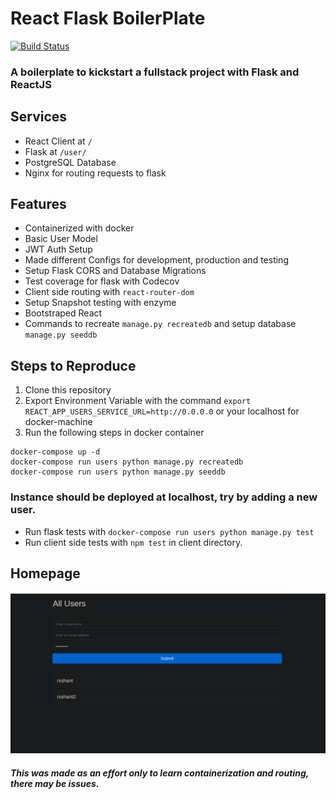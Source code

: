 # React Flask BoilerPlate
[![Build Status](https://travis-ci.com/nishantc7/coding-platform.svg?token=keXQyTpyLgpVLT7cyS2Q&branch=master)](https://travis-ci.com/nishantc7/coding-platform)

### A boilerplate to kickstart a fullstack project with Flask and ReactJS  

## Services  
- React Client at `/`
- Flask at `/user/`
- PostgreSQL Database
- Nginx for routing requests to flask

## Features
- Containerized with docker
- Basic User Model 
- JWT Auth Setup 
- Made different Configs for development, production and testing
- Setup Flask CORS and Database Migrations
- Test coverage for flask with Codecov
- Client side routing with `react-router-dom`
- Setup Snapshot testing with enzyme
- Bootstraped React  
- Commands to recreate `manage.py recreatedb` and setup database `manage.py seeddb`
## Steps to Reproduce
1. Clone this repository
2. Export Environment Variable with the command
`export REACT_APP_USERS_SERVICE_URL=http://0.0.0.0` or your localhost for docker-machine
3. Run the following steps in docker container
```
docker-compose up -d
docker-compose run users python manage.py recreatedb
docker-compose run users python manage.py seeddb
```
### Instance should be deployed at localhost, try by adding a new user.  
- Run flask tests with `docker-compose run users python manage.py test`
- Run client side tests with `npm test` in client directory.

## Homepage  
![screenshot homepage](https://github.com/nishantc7/react-flask-boilerplate/blob/master/screenshot.png)

##### This was made as an effort only to learn containerization and routing, there may be issues.

